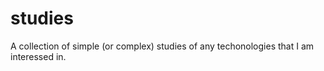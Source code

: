 # studies
A collection of simple (or complex) studies of any techonologies that I am interessed in.
